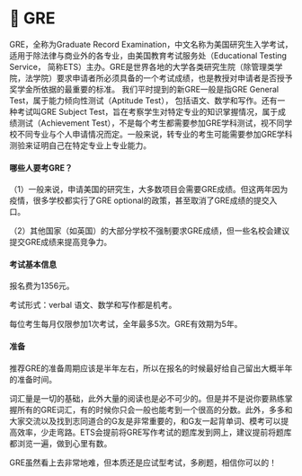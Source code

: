# 📃 GRE

&#x20;   GRE，全称为Graduate Record Examination，中文名称为美国研究生入学考试， 适用于除法律与商业外的各专业，由美国教育考试服务处（Educational Testing Service， 简称ETS）主办。GRE是世界各地的大学各类研究生院（除管理类学院，法学院）要求申请者所必须具备的一个考试成绩，也是教授对申请者是否授予奖学金所依据的最重要的标准。 我们平时提到的新GRE一般是指GRE General Test，属于能力倾向性测试（Aptitude Test）， 包括语文、数学和写作。还有一种考试叫GRE Subject Test，旨在考察学生对特定专业的知识掌握情况，属于成绩测试（Achievement Test），不是每个考生都需要参加GRE学科测试，视不同学校不同专业与个人申请情况而定。一般来说，转专业的考生可能需要参加GRE学科测验来证明自己在特定专业上专业能力。

#### 哪些人要考GRE？

（1）一般来说，申请美国的研究生，大多数项目会需要GRE成绩。但这两年因为疫情，很多学校都实行了GRE optional的政策，甚至取消了GRE成绩的提交入口。

（2）其他国家（如英国）的大部分学校不强制要求GRE成绩，但一些名校会建议提交GRE成绩来提高竞争力。

#### 考试基本信息

报名费为1356元。&#x20;

考试形式：verbal 语文、数学和写作都是机考。

每位考生每月仅限参加1次考试，全年最多5次。GRE有效期为5年。

#### 准备

推荐GRE的准备周期应该是半年左右，所以在报名的时候最好给自己留出大概半年的准备时间。

词汇量是一切的基础，此外大量的阅读也是必不可少的。但是并不是说你要熟练掌握所有的GRE词汇，有的时候你只会一般也能考到一个很高的分数。此外，多多和大家交流以及找到志同道合的G友是非常重要的，和G友一起背单词、模考可以提高效率，少走弯路。ETS会提前将GRE写作考试的题库发到网上，建议提前将题库都浏览一遍，做到心里有数。

GRE虽然看上去非常地难，但本质还是应试型考试，多刷题，相信你可以的！
